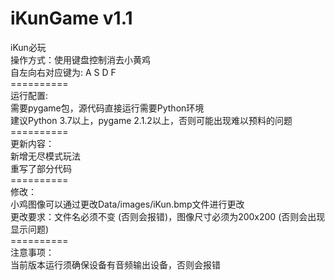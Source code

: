 # iKunGame v1.1
iKun必玩<br>
操作方式：使用键盘控制消去小黄鸡<br>
自左向右对应键为: A S D F<br>
==========<br>
运行配置:<br>
需要pygame包，源代码直接运行需要Python环境<br>
建议Python 3.7以上，pygame 2.1.2以上，否则可能出现难以预料的问题<br>
==========<br>
更新内容：<br>
新增无尽模式玩法<br>
重写了部分代码<br>
==========<br>
修改：<br>
小鸡图像可以通过更改Data/images/iKun.bmp文件进行更改<br>
更改要求：文件名必须不变 (否则会报错)，图像尺寸必须为200x200 (否则会出现显示问题)<br>
==========<br>
注意事项：<br>
当前版本运行须确保设备有音频输出设备，否则会报错
